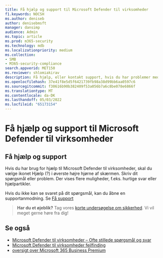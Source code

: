 ```yaml
---
title: Få hjælp og support til Microsoft Defender til virksomheder
f1.keywords: NOCSH
ms.author: deniseb
author: denisebmsft
manager: dansimp
audience: Admin
ms.topic: article
ms.prod: m365-security
ms.technology: mdb
ms.localizationpriority: medium
ms.collection:
- SMB
- M365-security-compliance
search.appverid: MET150
ms.reviewer: shlomiakirav
description: Få hjælp, eller kontakt support, hvis du har problemer med Defender for Business.
ms.openlocfilehash: 37e41f8e5d5f6421739fb98a38d99bb6aa0597c6
ms.sourcegitcommit: f30616b90b382409f53a056b7a6c8be078e6866f
ms.translationtype: MT
ms.contentlocale: da-DK
ms.lasthandoff: 05/03/2022
ms.locfileid: "65173154"
---
```

# <a name="get-help-and-support-for-microsoft-defender-for-business"></a>Få hjælp og support til Microsoft Defender til virksomheder

## <a name="get-help-and-support"></a>Få hjælp og support

Hvis du har brug for hjælp til Microsoft Defender til virksomheder, skal du vælge ikonet Hjælp (?) i øverste højre hjørne af skærmen. Skriv dit spørgsmål eller problem. Der vises flere muligheder, f.eks. hurtige svar eller hjælpartikler.

Hvis du ikke kan se svaret på dit spørgsmål, kan du åbne en supportanmodning. Se [Få support](../../admin/get-help-support.md)

>
> **Har du et øjeblik?**
> Tag vores <a href="https://microsoft.qualtrics.com/jfe/form/SV_0JPjTPHGEWTQr4y" target="_blank">korte undersøgelse om sikkerhed</a>. Vi vil meget gerne høre fra dig!
>

## <a name="see-also"></a>Se også

- [Microsoft Defender til virksomheder – Ofte stillede spørgsmål og svar](mdb-faq.yml)
- [Microsoft Defender til virksomheder fejlfinding](mdb-troubleshooting.yml) 
- [oversigt over Microsoft 365 Business Premium](../../business-premium/index.md)